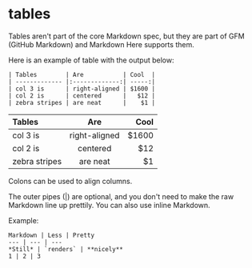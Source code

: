 # tables

Tables aren't part of the core Markdown spec, but they are part of GFM \(GitHub Markdown\) and Markdown Here supports them.

Here is an example of table with the output below:

```text
| Tables        | Are           | Cool  |
| ------------- |:-------------:| -----:|
| col 3 is      | right-aligned | $1600 |
| col 2 is      | centered      |   $12 |
| zebra stripes | are neat      |    $1 |
```

| Tables | Are | Cool |
| :--- | :---: | ---: |
| col 3 is | right-aligned | $1600 |
| col 2 is | centered | $12 |
| zebra stripes | are neat | $1 |

Colons can be used to align columns.

The outer pipes \(\|\) are optional, and you don't need to make the raw Markdown line up prettily. You can also use inline Markdown.

Example:

```text
Markdown | Less | Pretty
--- | --- | ---
*Still* | `renders` | **nicely**
1 | 2 | 3
```

